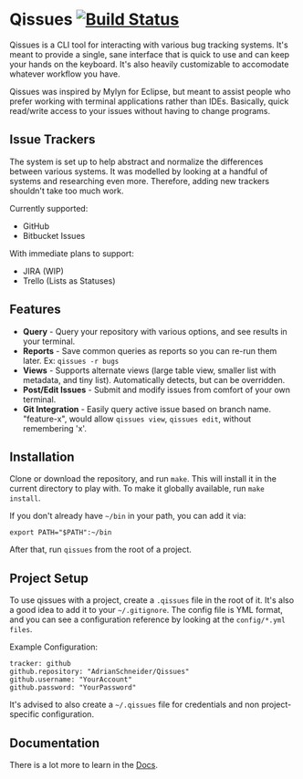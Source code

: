 # Qissues [![Build Status](https://travis-ci.org/AdrianSchneider/Qissues.png?branch=master)](https://travis-ci.org/AdrianSchneider/Qissues)
Qissues is a CLI tool for interacting with various bug tracking systems. It's meant to provide a single, sane interface that is quick to use and can keep your hands on the keyboard. It's also heavily customizable to accomodate whatever workflow you have.

Qissues was inspired by Mylyn for Eclipse, but meant to assist people who prefer working with terminal applications rather than IDEs. Basically, quick read/write access to your issues without having to change programs.

## Issue Trackers
The system is set up to help abstract and normalize the differences between various systems. It was modelled by looking at a handful of systems and researching even more. Therefore, adding new trackers shouldn't take too much work.

Currently supported:

- GitHub
- Bitbucket Issues

With immediate plans to support:

- JIRA (WIP)
- Trello (Lists as Statuses)

## Features

- **Query** - Query your repository with various options, and see results in your terminal.
- **Reports** - Save common queries as reports so you can re-run them later. Ex: `qissues -r bugs`
- **Views** - Supports alternate views (large table view, smaller list with metadata, and tiny list). Automatically detects, but can be overridden.
- **Post/Edit Issues** - Submit and modify issues from comfort of your own terminal.
- **Git Integration** - Easily query active issue based on branch name. "feature-x", would allow `qissues view`, `qissues edit`, without remembering 'x'.

## Installation

Clone or download the repository, and run `make`. This will install it in the current directory to play with. To make it globally available, run `make install`.

If you don't already have `~/bin` in your path, you can add it via:

    export PATH="$PATH":~/bin

After that, run `qissues` from the root of a project.

## Project Setup

To use qissues with a project, create a `.qissues` file in the root of it. It's also a good idea to add it to your `~/.gitignore`. The config file is YML format, and you can see a configuration reference by looking at the `config/*.yml files`.

Example Configuration:

    tracker: github
    github.repository: "AdrianSchneider/Qissues"
    github.username: "YourAccount"
    github.password: "YourPassword"

It's advised to also create a `~/.qissues` file for credentials and non project-specific configuration.

## Documentation
There is a lot more to learn in the [Docs](doc/).
